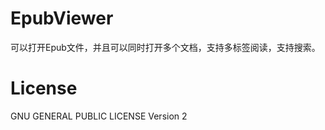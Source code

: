 # EpubViewer

可以打开Epub文件，并且可以同时打开多个文档，支持多标签阅读，支持搜索。


# License

GNU GENERAL PUBLIC LICENSE Version 2